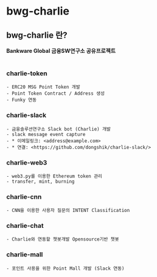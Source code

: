 # bwg-charlie

## bwg-charlie 란?

**Bankware Global 금융SW연구소 공유프로젝트**
<br><br>
### charlie-token

    - ERC20 MSG Point Token 개발
    - Point Token Contract / Address 생성
    - Funky 연동

### charlie-slack

    - 금융솔루션연구소 Slack bot (Charlie) 개발
    - slack message event capture
    - * 이메일링크: <address@example.com>
    - * 연결: <https://github.com/dongshik/charlie-slack/>

### charlie-web3

    - web3.py를 이용한 Ethereum token 관리
    - transfer, mint, burning

### charlie-cnn

    - CNN을 이용한 사용자 질문의 INTENT Classification

### charlie-chat

    - Charlie와 연동할 챗봇개발 Opensource기반 챗봇

### charlie-mall

    - 포인트 사용을 위한 Point Mall 개발 (Slack 연동)
<br>
